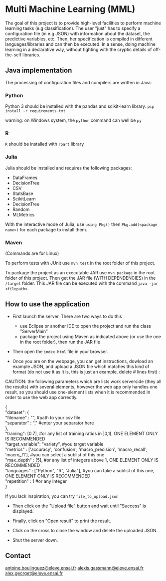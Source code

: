 # Multi Machine Learning (MML)


The goal of this project is to provide high-level facilities to perform machine learning tasks (e.g classification).
The user "just" has to specify a configuration file (in e.g JSON) with information about the dataset, the predictive variables, etc. 
Then, her specification is compiled in different languages/libraries and can then be executed. 
In a sense, doing machine learning in a declarative way, without fighting with the cryptic details of off-the-self libraries. 

## Java implementation

The processing of configuration files and compilers are written in Java. 

### Python

Python 3 should be installed with the pandas and scikit-learn library: 
`pip install -r requirements.txt`

warning: on Windows system, the `python` command can well be `py` 

### R

`R` should be installed with `rpart` library

### Julia

Julia should be installed and requires the following packages: 

- DataFrames
- DecisionTree
- CSV
- StatsBase
- ScikitLearn
- DecisionTree
- Random
- MLMetrics

With the interactive mode of Julia, use `using Pkg()` then `Pkg.add(<package name>)` for each package to install them.


### Maven

(Commands are for Linux)

To perform tests with JUnit use `mvn test` in the root folder of this project.

To package the project as an executable JAR use `mvn package` in the root folder of this project. Then get the JAR file (WITH DEPENDENCIES) in the `/target` folder.
This JAR file can be executed with the command `java -jar <filepath>`.

## How to use the application

- First launch the server. There are two ways to do this
	- use Eclipse or another IDE to open the project and run the class "ServerMain"
	- package the project using Maven as indicated above (or use the one in the root folder), then run the JAR file

- Then open the `index.html` file in your browser.

- Once you are on the webpage, you can get instructions, dowload an example JSON, and upload a JSON file which matches this kind of format (do not use it as it is, this is just an example, delete # lines first) :

CAUTION: the following parameters which are lists work serverside (they all the results) with several elements, however the web app only handles one result, so you should use one-element lists when it is recommended in order to use the web app correctly.


{ <br />
 "dataset": { <br />
	"filename" : "<path to your csv file>", #path to your csv file <br />
   "separator" : "," #enter your separator here <br />
 }, <br />
 "training": [0.7], #or any list of training ratios in ]0,1[, ONE ELEMENT ONLY IS RECOMMENDED <br />
 "target_variable": "variety", #you target variable <br />
 "metrics" : ['accuracy', 'confusion', 'macro_precision', 'macro_recall', 'macro_f1'], #you can select a sublist of this one <br />
 "max_depth" : [5], #or any list of integers above 1, ONE ELEMENT ONLY IS RECOMMENDED <br />
 "languages" : ["Python", "R", "Julia"], #you can take a sublist of this one, ONE ELEMENT ONLY IS RECOMMENDED <br />
 "repetition" : 1 #or any integer <br />
} <br />


If you lack inspiration, you can try `file_to_upload.json`

- Then click on the "Upload file" button and wait until "Success" is displayed.

- Finally, click on "Open result" to print the result.

- Click on the cross to close the window and delete the uploaded JSON.

- Shut the server down.

## Contact

antoine.boulinguez@eleve.ensai.fr
alexis.gassmann@eleve.ensai.fr
alex.georget@eleve.ensai.fr

